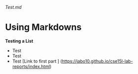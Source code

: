*Test.md*	
# Using Markdowns 
**Testing a List**	
* Test
* Test
* Test
[Link to first part ] (https://jabo10.github.io/cse15l-lab-reports/index.html)
